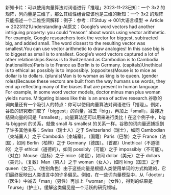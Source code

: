 

新知卡片：可以使用向量算法对词语进行「推理」2023-11-23已知：一个 3x2 的矩阵，列向量是三维了，那么其线性组合应该也是三维的新知：一个 3x2 的矩阵只能描述一个二维空间解释：例子：参考：ITStduy => 001大语言模型 => Article => 20231121Understanding-AI原文：Google’s word vectors had another intriguing property: you could “reason” about words using vector arithmetic. For example, Google researchers took the vector for biggest, subtracted big, and added small. The word closest to the resulting vector was smallest.You can use vector arithmetic to draw analogies! In this case big is to biggest as small is to smallest. Google’s word vectors captured a lot of other relationships:Swiss is to Switzerland as Cambodian is to Cambodia. (nationalities)Paris is to France as Berlin is to Germany. (capitals)Unethical is to ethical as possibly is to impossibly. (opposites)Mouse is to mice as dollar is to dollars. (plurals)Man is to woman as king is to queen. (gender roles)Because these vectors are built from the way humans use words, they end up reflecting many of the biases that are present in human language. For example, in some word vector models, doctor minus man plus woman yields nurse. Mitigating biases like this is an area of active research.谷歌的词向量还有一个吸引人的特点：你可以使用向量算法对词语进行「推理」。例如，谷歌的研究者们取了「biggest」的向量，减去「big」，再加上「small」，最接近结果向量的词是「smallest」。向量算法还可以用来进行类比！在这个例子中，big 与 biggest 的关系，就像 small 与 smallest 的关系一样。谷歌的词向量还捕捉到了许多其他关系：Swiss（瑞士人）之于 Switzerland（瑞士），如同 Cambodian（柬埔寨人）之于 Cambodia（柬埔寨）。（国籍）Paris（巴黎）之于 France（法国），如同 Berlin（柏林）之于 Germany（德国）。（首都）Unethical（不道德的）之于 ethical（道德的），如同 possibly（可能）之于 impossibly（不可能）。（对立）Mouse（鼠标）之于 mice（老鼠），如同 dollar（美元）之于 dollars（美元）。（复数）Man（男人）之于 woman（女人），如同 king（国王）之于 queen（女王）。（性别角色）由于这些向量是根据人类使用单词的方式构建的，它们最终反映出人类语言中的许多偏见。例如，在一些词向量模型中，从「doctor」（医生）中减去「man」（男性）再加上「woman」（女性），得到的结果是「nurse」（护士）。缓解这类偏见是一个活跃的研究领域。